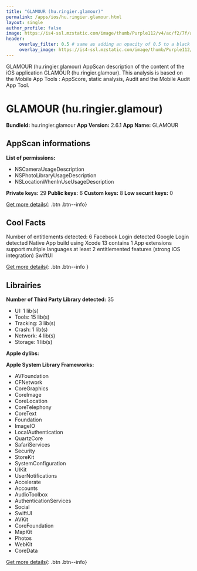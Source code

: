 ```yaml
---
title: "GLAMOUR (hu.ringier.glamour)"
permalink: /apps/ios/hu.ringier.glamour.html
layout: single
author_profile: false
image: https://is4-ssl.mzstatic.com/image/thumb/Purple112/v4/ac/f2/7f/acf27fc5-4f71-d937-e8c6-5d670fde53cf/AppIcon-0-1x_U007emarketing-0-5-0-85-220.png/512x512bb.jpg
header: 
     overlay_filter: 0.5 # same as adding an opacity of 0.5 to a black background
     overlay_image: https://is4-ssl.mzstatic.com/image/thumb/Purple112/v4/ac/f2/7f/acf27fc5-4f71-d937-e8c6-5d670fde53cf/AppIcon-0-1x_U007emarketing-0-5-0-85-220.png/512x512bb.jpg
---
```

GLAMOUR (hu.ringier.glamour) AppScan description of the content of the iOS application GLAMOUR (hu.ringier.glamour). This analysis is based on the Mobile App Tools : AppScore, static analysis, Audit and the Mobile Audit App Tool.

# GLAMOUR (hu.ringier.glamour)

**BundleId:** hu.ringier.glamour
**App Version:** 2.6.1
**App Name:** GLAMOUR


## AppScan informations 

**List of permissions:** 
- NSCameraUsageDescription
- NSPhotoLibraryUsageDescription
- NSLocationWhenInUseUsageDescription
  
  
**Private keys:** 29
**Public keys:** 6
**Custom keys:** 8
**Low securit keys:** 0
  
[Get more details](/pricing.html){: .btn .btn--info}

## Cool Facts

Number of entitlements detected: 6
Facebook Login detected
Google Login detected
Native App
build using Xcode 13
contains 1 App extensions
support multiple languages
at least 2 entitlemented features (strong iOS integration)
SwiftUI
  
[Get more details](/pricing.html){: .btn .btn--info }

## Librairies 
**Number of Third Party Library detected:** 35
- UI: 1 lib(s)
- Tools: 15 lib(s)
- Tracking: 3 lib(s)
- Crash: 1 lib(s)
- Network: 4 lib(s)
- Storage: 1 lib(s)


**Apple dylibs:**


**Apple System Library Frameworks:**
- AVFoundation
- CFNetwork
- CoreGraphics
- CoreImage
- CoreLocation
- CoreTelephony
- CoreText
- Foundation
- ImageIO
- LocalAuthentication
- QuartzCore
- SafariServices
- Security
- StoreKit
- SystemConfiguration
- UIKit
- UserNotifications
- Accelerate
- Accounts
- AudioToolbox
- AuthenticationServices
- Social
- SwiftUI
- AVKit
- CoreFoundation
- MapKit
- Photos
- WebKit
- CoreData


  
[Get more details](/pricing.html){: .btn .btn--info}

